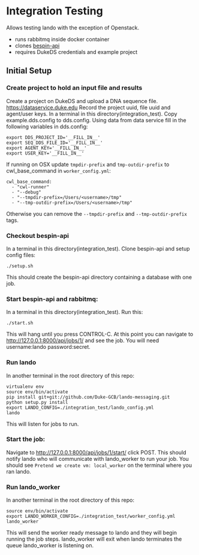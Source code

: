
# Integration Testing
Allows testing lando with the exception of Openstack.
- runs rabbitmq inside docker container
- clones [bespin-api](https://github.com/Duke-GCB/bespin-api)
- requires DukeDS credentials and example project

## Initial Setup

### Create project to hold an input file and results
Create a project on DukeDS and upload a DNA sequence file. https://dataservice.duke.edu
Record the project uuid, file uuid and agent/user keys.
In a terminal in this directory(integration_test).
Copy example.dds.config to dds.config.
Using data from data service fill in the following variables in dds.config: 
```
export DDS_PROJECT_ID='__FILL_IN__' 
export SEQ_DDS_FILE_ID='__FILL_IN__'
export AGENT_KEY='__FILL_IN__'
export USER_KEY='__FILL_IN__'
```
If running on OSX update `tmpdir-prefix` and `tmp-outdir-prefix` to cwl_base_command in `worker_config.yml`:
```
cwl_base_command:
  - "cwl-runner"
  - "--debug"
  - "--tmpdir-prefix=/Users/<username>/tmp"
  - "--tmp-outdir-prefix=/Users/<username>/tmp"
```
Otherwise you can remove the `--tmpdir-prefix` and `--tmp-outdir-prefix` tags.

### Checkout bespin-api 
In a terminal in this directory(integration_test).
Clone bespin-api and setup config files:
```
./setup.sh
```
This should create the bespin-api directory containing a database with one job.
 

### Start bespin-api and rabbitmq:
In a terminal in this directory(integration_test).
Run this:
```
./start.sh
```
This will hang until you press CONTROL-C.
At this point you can navigate to http://127.0.0.1:8000/api/jobs/1/ and see the job.
You will need username:lando password:secret.

### Run lando
In another terminal in the root directory of this repo:
```
virtualenv env
source env/bin/activate
pip install git+git://github.com/Duke-GCB/lando-messaging.git 
python setup.py install 
export LANDO_CONFIG=./integration_test/lando_config.yml
lando
```
This will listen for jobs to run.

### Start the job:
Navigate to http://127.0.0.1:8000/api/jobs/1/start/ click POST.
This should notify lando who will communicate with lando_worker
to run your job.
You should see `Pretend we create vm: local_worker` on the terminal where you ran lando.


### Run lando_worker
In another terminal in the root directory of this repo:
```
source env/bin/activate
export LANDO_WORKER_CONFIG=./integration_test/worker_config.yml 
lando_worker
```
This will send the worker ready message to lando and they will begin
running the job steps. lando_worker will exit when lando terminates
the queue lando_worker is listening on.

